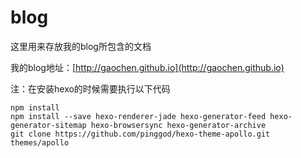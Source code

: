 # blog

这里用来存放我的blog所包含的文档

我的blog地址：[http://gaochen.github.io](http://gaochen.github.io)

注：在安装hexo的时候需要执行以下代码
```
npm install
npm install --save hexo-renderer-jade hexo-generator-feed hexo-generator-sitemap hexo-browsersync hexo-generator-archive
git clone https://github.com/pinggod/hexo-theme-apollo.git themes/apollo
```
